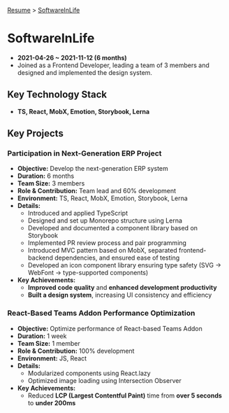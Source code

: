 [Resume](../README.md) &gt; [SoftwareInLife](./5_softwareinlife.md)

# SoftwareInLife

- **2021-04-26 ~ 2021-11-12 (6 months)**
- Joined as a Frontend Developer, leading a team of 3 members and designed and implemented the design system.

## Key Technology Stack

- **TS, React, MobX, Emotion, Storybook, Lerna**

## Key Projects

### Participation in Next-Generation ERP Project

- **Objective:** Develop the next-generation ERP system
- **Duration:** 6 months
- **Team Size:** 3 members
- **Role & Contribution:** Team lead and 60% development
- **Environment:** TS, React, MobX, Emotion, Storybook, Lerna
- **Details:**
  - Introduced and applied TypeScript
  - Designed and set up Monorepo structure using Lerna
  - Developed and documented a component library based on Storybook
  - Implemented PR review process and pair programming
  - Introduced MVC pattern based on MobX, separated frontend-backend dependencies, and ensured ease of testing
  - Developed an icon component library ensuring type safety (SVG → WebFont → type-supported components)
- **Key Achievements:**
  - **Improved code quality** and **enhanced development productivity**
  - **Built a design system**, increasing UI consistency and efficiency

### React-Based Teams Addon Performance Optimization

- **Objective:** Optimize performance of React-based Teams Addon
- **Duration:** 1 week
- **Team Size:** 1 member
- **Role & Contribution:** 100% development
- **Environment:** JS, React
- **Details:**
  - Modularized components using React.lazy
  - Optimized image loading using Intersection Observer
- **Key Achievements:**
  - Reduced **LCP (Largest Contentful Paint)** time from **over 5 seconds** to **under 200ms**
